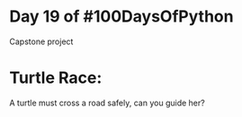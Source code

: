 # Day 19 of #100DaysOfPython

Capstone project

# Turtle Race:

A turtle must cross a road safely, can you guide her?
